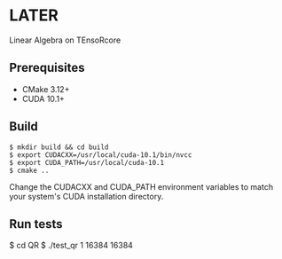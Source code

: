 # LATER
Linear Algebra on TEnsoRcore

## Prerequisites

* CMake 3.12+
* CUDA 10.1+

## Build

```
$ mkdir build && cd build
$ export CUDACXX=/usr/local/cuda-10.1/bin/nvcc
$ export CUDA_PATH=/usr/local/cuda-10.1
$ cmake ..
```

Change the CUDACXX and CUDA_PATH environment variables to match
your system's CUDA installation directory. 

## Run tests

$ cd QR
$ ./test_qr 1 16384 16384

